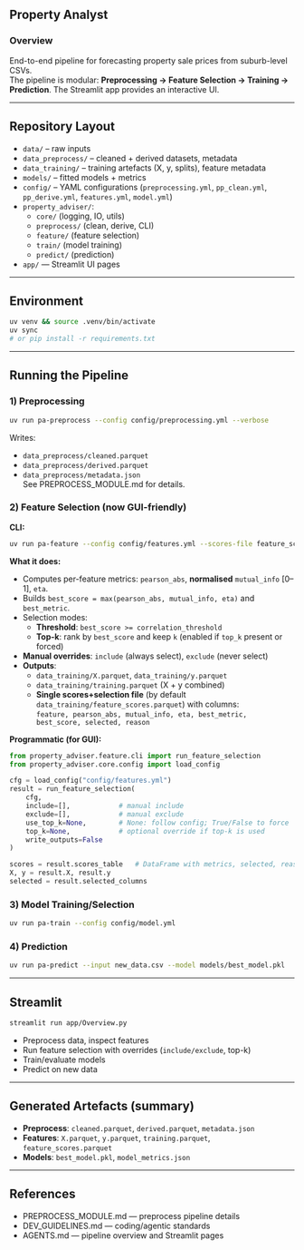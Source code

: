## Property Analyst

### Overview
End-to-end pipeline for forecasting property sale prices from suburb-level CSVs.  
The pipeline is modular: **Preprocessing → Feature Selection → Training → Prediction**. The Streamlit app provides an interactive UI.

---

## Repository Layout
- `data/` – raw inputs
- `data_preprocess/` – cleaned + derived datasets, metadata
- `data_training/` – training artefacts (X, y, splits), feature metadata
- `models/` – fitted models + metrics
- `config/` – YAML configurations (`preprocessing.yml`, `pp_clean.yml`, `pp_derive.yml`, `features.yml`, `model.yml`)
- `property_adviser/`:
  - `core/` (logging, IO, utils)
  - `preprocess/` (clean, derive, CLI)
  - `feature/` (feature selection)
  - `train/` (model training)
  - `predict/` (prediction)
- `app/` — Streamlit UI pages

---

## Environment
```bash
uv venv && source .venv/bin/activate
uv sync
# or pip install -r requirements.txt
```

---

## Running the Pipeline

### 1) Preprocessing
```bash
uv run pa-preprocess --config config/preprocessing.yml --verbose
```
Writes:
- `data_preprocess/cleaned.parquet`
- `data_preprocess/derived.parquet`
- `data_preprocess/metadata.json`  
See PREPROCESS_MODULE.md for details.

### 2) Feature Selection (now GUI-friendly)
**CLI:**
```bash
uv run pa-feature --config config/features.yml --scores-file feature_scores.parquet
```
**What it does:**
- Computes per-feature metrics: `pearson_abs`, **normalised** `mutual_info` [0–1], `eta`.
- Builds `best_score = max(pearson_abs, mutual_info, eta)` and `best_metric`.
- Selection modes:
  - **Threshold**: `best_score >= correlation_threshold`
  - **Top-k**: rank by `best_score` and keep `k` (enabled if `top_k` present or forced)
- **Manual overrides**: `include` (always select), `exclude` (never select)
- **Outputs**:
  - `data_training/X.parquet`, `data_training/y.parquet`
  - `data_training/training.parquet` (X + y combined)
  - **Single scores+selection file** (by default `data_training/feature_scores.parquet`) with columns:  
    `feature, pearson_abs, mutual_info, eta, best_metric, best_score, selected, reason`

**Programmatic (for GUI):**
```python
from property_adviser.feature.cli import run_feature_selection
from property_adviser.core.config import load_config

cfg = load_config("config/features.yml")
result = run_feature_selection(
    cfg,
    include=[],            # manual include
    exclude=[],            # manual exclude
    use_top_k=None,        # None: follow config; True/False to force
    top_k=None,            # optional override if top-k is used
    write_outputs=False
)

scores = result.scores_table   # DataFrame with metrics, selected, reason
X, y = result.X, result.y
selected = result.selected_columns
```

### 3) Model Training/Selection
```bash
uv run pa-train --config config/model.yml
```

### 4) Prediction
```bash
uv run pa-predict --input new_data.csv --model models/best_model.pkl
```

---

## Streamlit
```bash
streamlit run app/Overview.py
```
- Preprocess data, inspect features
- Run feature selection with overrides (`include/exclude`, top-k)
- Train/evaluate models
- Predict on new data

---

## Generated Artefacts (summary)
- **Preprocess**: `cleaned.parquet`, `derived.parquet`, `metadata.json`
- **Features**: `X.parquet`, `y.parquet`, `training.parquet`, `feature_scores.parquet`
- **Models**: `best_model.pkl`, `model_metrics.json`

---

## References
- PREPROCESS_MODULE.md — preprocess pipeline details
- DEV_GUIDELINES.md — coding/agentic standards
- AGENTS.md — pipeline overview and Streamlit pages
